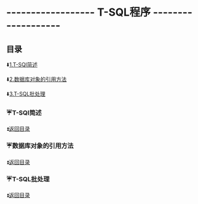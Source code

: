# ------------------ T-SQL程序 ------------------- #

<p id="title"></p>

## 目录 ##

:arrow_down:<a href="#a1">1.T-SQl简述</a>

:arrow_down:<a href="#a2">2.数据库对象的引用方法</a>

:arrow_down:<a href="#a3">3.T-SQL批处理</a>

<p id="a1"></p>

### :umbrella:T-SQl简述 ###

:arrow_double_up:<a href = "#title">返回目录</a>


<p id="a2"></p>

### :umbrella:数据库对象的引用方法 ###

:arrow_double_up:<a href = "#title">返回目录</a>


<p id="a3"></p>

### :umbrella:T-SQL批处理 ###

:arrow_double_up:<a href = "#title">返回目录</a>
